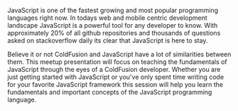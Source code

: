 JavaScript is one of the fastest growing and most popular programming languages right now.  In todays web and mobile centric development landscape JavaScript is a powerful tool for any developer to know.  With approximately 20% of all github repositories and thousands of questions asked on stackoverflow daily its clear that JavaScript is here to stay.  

Believe it or not ColdFusion and JavaScript have a lot of similarities between them. This meetup presentation will focus on teaching the fundamentals of JavaScript through the eyes of a ColdFusion developer.  Whether you are just getting started with JavaScript or you've only spent time writing code for your favorite JavaScript framework this session will help you learn the fundamentals and important concepts of the JavaScript programming language. 

